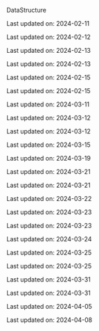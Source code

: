DataStructure


Last updated on: 2024-02-11

Last updated on: 2024-02-12

Last updated on: 2024-02-13

Last updated on: 2024-02-13

Last updated on: 2024-02-15

Last updated on: 2024-02-15

Last updated on: 2024-03-11

Last updated on: 2024-03-12

Last updated on: 2024-03-12

Last updated on: 2024-03-15

Last updated on: 2024-03-19

Last updated on: 2024-03-21

Last updated on: 2024-03-21

Last updated on: 2024-03-22

Last updated on: 2024-03-23

Last updated on: 2024-03-23

Last updated on: 2024-03-24

Last updated on: 2024-03-25

Last updated on: 2024-03-25

Last updated on: 2024-03-31

Last updated on: 2024-03-31

Last updated on: 2024-04-05

Last updated on: 2024-04-08